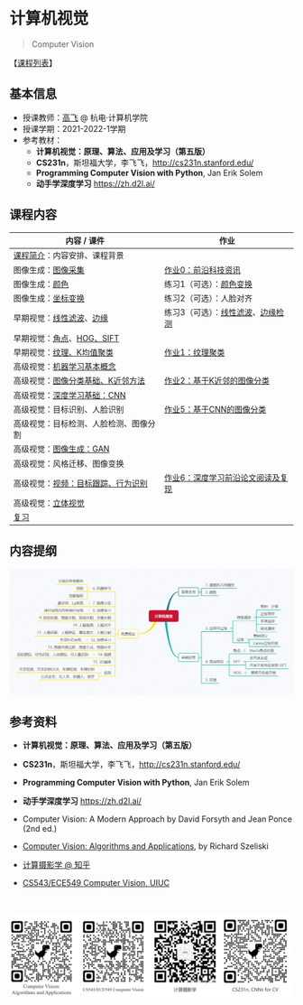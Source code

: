 # 计算机视觉

> Computer Vision

【[课程列表](https://aiart.live/courses/)】

## 基本信息

- 授课教师：[高飞](http://aiart.live) @ 杭电·计算机学院
- 授课学期：2021-2022-1学期
- 参考教材：
  - **计算机视觉：原理、算法、应用及学习（第五版）** 
  - **CS231n**，斯坦福大学，李飞飞，http://cs231n.stanford.edu/
  - **Programming Computer Vision with Python**, Jan Erik Solem
  - **动手学深度学习** https://zh.d2l.ai/

## 课程内容

| 内容 / 课件                                  | 作业                                       |
| ---------------------------------------- | ---------------------------------------- |
| [课程简介](计算机视觉/CV-01课程简介.pdf)：内容安排、课程背景    |                                          |
| 图像生成：[图像采集](计算机视觉/CV-02图像生成-图像采集.pdf)    | [作业0：前沿科技资讯](计算机视觉基础/TechNews.md)        |
| 图像生成：[颜色](计算机视觉/CV-03图像生成-颜色.pdf)        | 练习1（可选）：[颜色变换](计算机视觉基础/作业1图像生成.md)       |
| 图像生成：[坐标变换](计算机视觉/CV-04图像生成-坐标变换.pdf)    | 练习2（可选）：人脸对齐                             |
| 早期视觉：[线性滤波](计算机视觉/CV-05早期视觉-线性滤波.pdf)、[边缘](计算机视觉/CV-06早期视觉-边缘.pdf) | 练习3（可选）：[线性滤波](计算机视觉基础/作业2线性滤波.md)、[边缘检测](计算机视觉基础/作业3边缘检测.md) |
| 早期视觉：[角点](计算机视觉/CV-07早期视觉-角点corner.pdf)、[HOG、SIFT](计算机视觉/CV-08早期视觉-HOG-SIFT.pdf) |                                          |
| 早期视觉：[纹理、K均值聚类](计算机视觉基础/CV-09早期视觉-纹理.pdf) | [作业1：纹理聚类](计算机视觉基础/作业4纹理聚类.md)           |
| 高级视觉：[机器学习基本概念]()                        |                                          |
| 高级视觉：[图像分类基础、K近邻方法 ](计算机视觉基础/CV-10图像分类.pdf) | [作业2：基于K近邻的图像分类]()                       |
| 高级视觉：[深度学习基础：CNN]()                      |                                          |
| 高级视觉：目标识别、人脸识别                           | [作业5：基于CNN的图像分类]()                       |
| 高级视觉：目标检测、人脸检测、图像分割                      |                                          |
| 高级视觉：[图像生成：GAN]()                        |                                          |
| 高级视觉：风格迁移、图像变换                           |                                          |
| 高级视觉：[视频：目标跟踪、行为识别]()                    | [作业6：深度学习前沿论文阅读及复现]()                    |
| 高级视觉：[立体视觉]()                            |                                          |
| [复习](计算机视觉基础/cv_all.png)                 |                                          |



## 内容提纲

![](计算机视觉/cv-list.png)



## 参考资料

- **计算机视觉：原理、算法、应用及学习（第五版）** 

- **CS231n**，斯坦福大学，李飞飞，http://cs231n.stanford.edu/

- **Programming Computer Vision with Python**, Jan Erik Solem

- **动手学深度学习** https://zh.d2l.ai/

- Computer Vision: A Modern Approach by David Forsyth and Jean Ponce (2nd ed.)

- [Computer Vision: Algorithms and Applications](https://szeliski.org/Book/), by Richard Szeliski

- [计算摄影学 @ 知乎](https://www.zhihu.com/column/hawkcp)

- [CS543/ECE549 Computer Vision, UIUC](https://courses.engr.illinois.edu/)

  ​

![cv_qrcode](计算机视觉/cv-ref.png)

